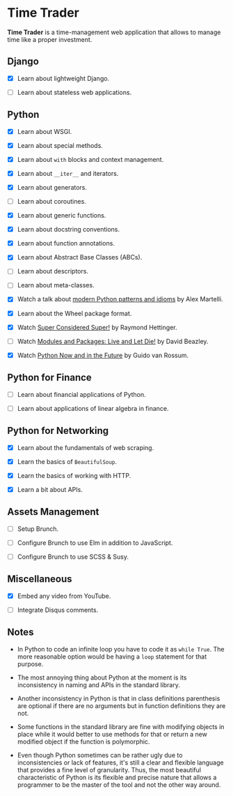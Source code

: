 # Time Trader

**Time Trader** is a time-management web application that allows to manage
time like a proper investment.

## Django

- [x] Learn about lightweight Django.
- [ ] Learn about stateless web applications.


## Python

- [x] Learn about WSGI.
- [x] Learn about special methods.
- [x] Learn about `with` blocks and context management.
- [x] Learn about `__iter__` and iterators.
- [x] Learn about generators.
- [ ] Learn about coroutines.
- [x] Learn about generic functions.
- [x] Learn about docstring conventions.
- [x] Learn about function annotations.
- [x] Learn about Abstract Base Classes (ABCs).
- [ ] Learn about descriptors.
- [ ] Learn about meta-classes.
- [x] Watch a talk about [modern Python patterns and idioms](https://www.youtube.com/watch?t=10&v=LeuChRCByZc) by Alex Martelli.
- [x] Learn about the Wheel package format.
- [x] Watch [Super Considered Super!](https://www.youtube.com/watch?v=EiOglTERPEo) by Raymond Hettinger.
- [ ] Watch [Modules and Packages: Live and Let Die!](https://www.youtube.com/watch?v=0oTh1CXRaQ0) by David Beazley.
- [x] Watch [Python Now and in the Future](https://www.youtube.com/watch?v=bp3mCgrdMxU) by Guido van Rossum.


## Python for Finance

- [ ] Learn about financial applications of Python.
- [ ] Learn about applications of linear algebra in finance.


## Python for Networking

- [x] Learn about the fundamentals of web scraping.
- [x] Learn the basics of `BeautifulSoup`.
- [x] Learn the basics of working with HTTP.
- [x] Learn a bit about APIs.


## Assets Management

- [ ] Setup Brunch.
- [ ] Configure Brunch to use Elm in addition to JavaScript.
- [ ] Configure Brunch to use SCSS & Susy.


## Miscellaneous

- [x] Embed any video from YouTube.
- [ ] Integrate Disqus comments.


## Notes

- In Python to code an infinite loop you have to code it as `while True`.
The more reasonable option would be having a `loop` statement for that purpose.

- The most annoying thing about Python at the moment is its inconsistency in
naming and APIs in the standard library.

- Another inconsistency in Python is that in class definitions
parenthesis are optional if there are no arguments but in function
definitions they are not.

- Some functions in the standard library are fine with modifying objects
in place while it would better to use methods for that or return a new modified object if the function is polymorphic.

- Even though Python sometimes can be rather ugly due to inconsistencies or lack of features, it's still a clear and flexible language that provides a fine level of granularity. Thus, the most beautiful characteristic of Python is its flexible and precise nature that allows a programmer to be the master of the tool and not the other way around.
